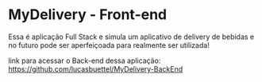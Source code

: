 # MyDelivery - Front-end

Essa é aplicação Full Stack e simula um aplicativo de delivery de bebidas e no futuro pode ser aperfeiçoada para realmente ser utilizada!

link para acessar o Back-end dessa aplicação: https://github.com/lucasbuettel/MyDelivery-BackEnd
